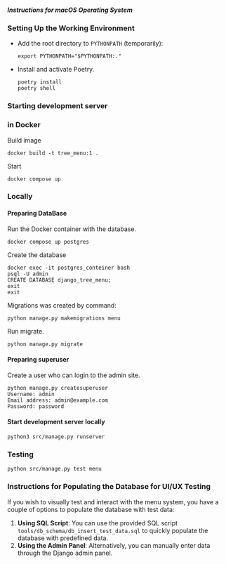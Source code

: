#####  Instructions for macOS Operating System
### Setting Up the Working Environment
- Add the root directory to `PYTHONPATH` (temporarily): 
    ```
    export PYTHONPATH="$PYTHONPATH:."
    ```
- Install and activate Poetry.
    ```
    poetry install
    poetry shell
    ```

### Starting development server 
### in Docker
Build image 
```
docker build -t tree_menu:1 .
```
Start
```
docker compose up
```
### Locally
#### Preparing DataBase
Run the Docker container with the database.
```
docker compose up postgres
```
Create the database
```
docker exec -it postgres_conteiner bash
psql -U admin
CREATE DATABASE django_tree_menu;
exit
exit
```
Migrations was created by command:
```
python manage.py makemigrations menu
```
Run migrate.
```
python manage.py migrate
```
#### Preparing superuser
Create a user who can login to the admin site.
```
python manage.py createsuperuser
Username: admin
Email address: admin@example.com
Password: password
```
#### Start development server locally
```
python3 src/manage.py runserver
```

### Testing
```
python src/manage.py test menu
```
### Instructions for Populating the Database for UI/UX Testing
If you wish to visually test and interact with the menu system, you have a couple of options to populate the database with test data:
1. **Using SQL Script**: You can use the provided SQL script `tools/db_schema/db_insert_test_data.sql` to quickly populate the database with predefined data. 
2. **Using the Admin Panel**: Alternatively, you can manually enter data through the Django admin panel.